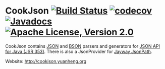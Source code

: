 # CookJson [![Build Status](https://travis-ci.org/coconut2015/cookjson.svg?branch=master)](https://travis-ci.org/coconut2015/cookjson) [![codecov](https://codecov.io/gh/coconut2015/cookjson/branch/master/graph/badge.svg)](https://codecov.io/gh/coconut2015/cookjson) [![Javadocs](http://www.javadoc.io/badge/org.yuanheng.cookjson/cookjson-core.svg)](http://www.javadoc.io/doc/org.yuanheng.cookjson/cookjson-core) [![Apache License, Version 2.0](https://img.shields.io/badge/license-Apache--2.0-blue.svg)](http://www.apache.org/licenses/LICENSE-2.0)

CookJson contains [JSON](http://www.json.org/) and [BSON](http://bsonspec.org/) parsers and generators for [JSON API for Java (JSR 353)](https://jsonp.java.net/).  There is also a JsonProvider for [Jayway JsonPath](https://github.com/jayway/JsonPath).

Website: http://cookjson.yuanheng.org
